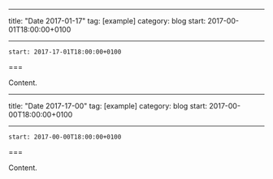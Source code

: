 
---
title: "Date 2017-01-17"
tag: [example]
category: blog
start: 2017-00-01T18:00:00+0100

---

``start: 2017-17-01T18:00:00+0100``

===

Content.

---
title: "Date 2017-17-00"
tag: [example]
category: blog
start: 2017-00-00T18:00:00+0100

---

``start: 2017-00-00T18:00:00+0100``

===

Content.
